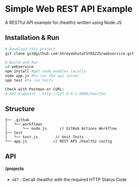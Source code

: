 # Simple Web REST API Example
A RESTful API example for /healthz written using Node.JS

## Installation & Run
```bash
# Download this project
git clone git@github.com:ShreyaGhateCSYE6225/webservice.git
```

```bash
# Build and Run
cd webservice 
npm install #get node_modules locally
node app.js #to run the api server
npm test #to run tests

Check with Postman or CURL:
# API Endpoint : http://127.0.0.1:8000/healthz
```

## Structure
```
├── .github
│   └── workflows
│       └── node.js.     // GitHub Actions Workflow
├── test
│   └── test.js        // Unit Tests
└── app.js            // REST API /healthz config
```

## API

#### /projects
* `GET` : Get all /healthz with the required HTTP Status Code

